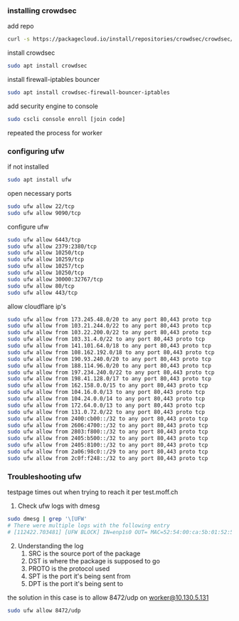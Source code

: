 ### installing crowdsec
add repo
```bash
curl -s https://packagecloud.io/install/repositories/crowdsec/crowdsec/script.deb.sh | sudo bash
```

install crowdsec
```bash
sudo apt install crowdsec
```

install firewall-iptables bouncer
```bash
sudo apt install crowdsec-firewall-bouncer-iptables
```

add security engine to console
```bash
sudo cscli console enroll [join code]
```

repeated the process for worker

### configuring ufw
if not installed
```bash
sudo apt install ufw
```

open necessary ports
```bash
sudo ufw allow 22/tcp
sudo ufw allow 9090/tcp
```

configure ufw
```bash
sudo ufw allow 6443/tcp
sudo ufw allow 2379:2380/tcp
sudo ufw allow 10250/tcp
sudo ufw allow 10259/tcp
sudo ufw allow 10257/tcp
sudo ufw allow 10250/tcp
sudo ufw allow 30000:32767/tcp
sudo ufw allow 80/tcp
sudo ufw allow 443/tcp
```

allow cloudflare ip's
```bash
sudo ufw allow from 173.245.48.0/20 to any port 80,443 proto tcp
sudo ufw allow from 103.21.244.0/22 to any port 80,443 proto tcp
sudo ufw allow from 103.22.200.0/22 to any port 80,443 proto tcp
sudo ufw allow from 103.31.4.0/22 to any port 80,443 proto tcp
sudo ufw allow from 141.101.64.0/18 to any port 80,443 proto tcp
sudo ufw allow from 108.162.192.0/18 to any port 80,443 proto tcp
sudo ufw allow from 190.93.240.0/20 to any port 80,443 proto tcp
sudo ufw allow from 188.114.96.0/20 to any port 80,443 proto tcp
sudo ufw allow from 197.234.240.0/22 to any port 80,443 proto tcp
sudo ufw allow from 198.41.128.0/17 to any port 80,443 proto tcp
sudo ufw allow from 162.158.0.0/15 to any port 80,443 proto tcp
sudo ufw allow from 104.16.0.0/13 to any port 80,443 proto tcp
sudo ufw allow from 104.24.0.0/14 to any port 80,443 proto tcp
sudo ufw allow from 172.64.0.0/13 to any port 80,443 proto tcp
sudo ufw allow from 131.0.72.0/22 to any port 80,443 proto tcp
sudo ufw allow from 2400:cb00::/32 to any port 80,443 proto tcp
sudo ufw allow from 2606:4700::/32 to any port 80,443 proto tcp
sudo ufw allow from 2803:f800::/32 to any port 80,443 proto tcp
sudo ufw allow from 2405:b500::/32 to any port 80,443 proto tcp
sudo ufw allow from 2405:8100::/32 to any port 80,443 proto tcp
sudo ufw allow from 2a06:98c0::/29 to any port 80,443 proto tcp
sudo ufw allow from 2c0f:f248::/32 to any port 80,443 proto tcp
```

### Troubleshooting ufw
testpage times out when trying to reach it per test.moff.ch

1. Check ufw logs with dmesg
```bash
sudo dmesg | grep '\[UFW'
# There were multiple logs with the following entry
# [112422.703481] [UFW BLOCK] IN=enp1s0 OUT= MAC=52:54:00:ca:5b:01:52:54:00:33:37:35:08:00 SRC=10.130.5.130 DST=10.130.5.131 LEN=110 TOS=0x00 PREC=0x00 TTL=64 ID=27126 PROTO=UDP SPT=54140 DPT=8472 LEN=90 
```

2. Understanding the log
	1. SRC is the source port of the package
	2. DST is where the package is supposed to go
	3. PROTO is the protocol used
	4. SPT is the port it's being sent from
	5. DPT is the port it's being sent to

the solution in this case is to allow 8472/udp on worker@10.130.5.131
```bash
sudo ufw allow 8472/udp
```

